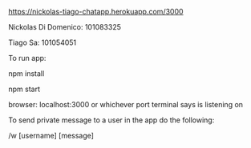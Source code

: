 https://nickolas-tiago-chatapp.herokuapp.com/3000

Nickolas Di Domenico: 101083325

Tiago Sa: 101054051

To run app:

npm install

npm start

browser: localhost:3000 or whichever port terminal says is listening on

To send private message to a user in the app do the following:

/w [username] [message]
